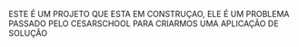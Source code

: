 ESTE É UM PROJETO QUE ESTA EM CONSTRUÇAO, ELE É UM PROBLEMA PASSADO PELO CESARSCHOOL PARA CRIARMOS UMA APLICAÇÃO DE SOLUÇÃO

